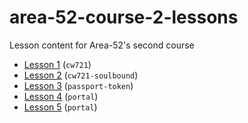 # area-52-course-2-lessons
Lesson content for Area-52's second course

- [Lesson 1](https://github.com/drewstaylor/area-52-course-2-lessons/tree/main/lesson-01-cw721) (`cw721`)
- [Lesson 2](https://github.com/drewstaylor/area-52-course-2-lessons/tree/main/lesson-02-cw721-soulbound) (`cw721-soulbound`)
- [Lesson 3](https://github.com/drewstaylor/area-52-course-2-lessons/tree/main/lesson-03-passport-token) (`passport-token`)
- [Lesson 4](https://github.com/drewstaylor/area-52-course-2-lessons/tree/main/lesson-04-portal) (`portal`)
- [Lesson 5](https://github.com/drewstaylor/area-52-course-2-lessons/tree/main/lesson-05-portal) (`portal`)
